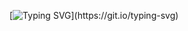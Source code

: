 
[![Typing SVG](https://readme-typing-svg.demolab.com/?lines=HI!+My+name+is+Ziyoda;I'm+SDET!;)](https://git.io/typing-svg)


<!-- - 🔭 I’m currently working on ...
- 🌱 I’m currently learning ...
- 👯 I’m looking to collaborate on ...
- 🤔 I’m looking for help with ...
- 💬 Ask me about ...
- 📫 How to reach me: ...
- 😄 Pronouns: ...
- ⚡ Fun fact: ... -->


